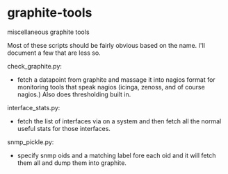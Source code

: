 # graphite-tools
miscellaneous graphite tools


Most of these scripts should be fairly obvious based on the name. I'll document a few that are less so.

check_graphite.py:
- fetch a datapoint from graphite and massage it into nagios format for monitoring tools that speak nagios (icinga, zenoss, and of course nagios.) Also does thresholding built in.

interface_stats.py:
- fetch the list of interfaces via on a system and then fetch all the normal useful stats for those interfaces.

snmp_pickle.py:
- specify snmp oids and a matching label fore each oid and it will fetch them all and dump them into graphite.


